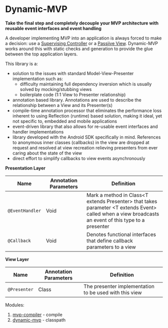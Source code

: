 # Dynamic-MVP
**Take the final step and completely decouple your MVP architecture with reusable event interfaces and event handling**

A developer implementing MVP into an application is always forced to make a decision: use a [Supervising Controller](https://martinfowler.com/eaaDev/SupervisingPresenter.html) or a [Passiive View](https://martinfowler.com/eaaDev/PassiveScreen.html). Dynamic-MVP works around this with static checks and generation to provide the glue between the top application layers.

This library is a:
  * solution to the issues with standard Model-View-Presenter implementation such as: 
      * difficulty maintaining full dependency inversion which is usually solved by mocking/stubbing views
      * boilerplate code (1:1 View to Presenter relationship)
  * annotation based library. Annotations are used to describe the relationship between a View and its Presenter(s)
  * compile-time annotation processor that eliminates the performance loss inherent to using Reflection (runtime) based solution, making it ideal, yet not specific to, embedded and mobile applications
  * event-driven library that also allows for re-usable event interfaces and handler implementations
  * library developed with the Android SDK specifically in mind. References to anonymous inner classes (callbacks) in the view are dropped at request and resolved at view recreation relieving presenters from ever caring about the state of the view
  * direct effort to simplify callbacks to view events asynchronously  

__Presentation Layer__

| Name | Annotation Parameters | Definition |
|  --- | --- | ----------------------------- |
| `@EventHandler` | Void |  Mark a method in Class\<T extends Presenter> that takes parameter \<T extends Event\><br>    called when a view broadcasts an event of this type to a presenter |
| `@Callback` | Void | Denotes functional interfaces that define callback parameters to a view |


__View Layer__

|  Name | Annotation Parameters | Definition |
| ----- | -------- | ------------- |
| `@Presenter` | Class | The presenter implementation to be used with this view |

Modules:
      
1. [mvp-compiler](https://github.com/prestongarno/mvp-compiler) - compile
2. [dynamic-mvp](https://github.com/prestongarno/Dynamic-MVP) - classpath
